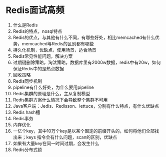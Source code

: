 # Redis面试高频

1. 什么是Redis
2. Redis的特点，nosql特点
3. Redis的优点，与其他有什么不同，有哪些好处，相比memcached有什么优势，memcached与Redis的区别都有哪些
4. 持久化机制，优缺点，使用场景，适合场景
5. Redis常见性能问题，解决方案
6. 过期键删除策略，淘汰策略，数据库里有2000w数据，redis中有20w，如何保证Redis中的是热点数据
7. 回收策略
8. Redis同步机制
9. pipeline有什么好处，为什么要用pipeline
10. Redis集群的原理是什么，主从复制模型
11. Redis集群方案什么情况下会导致整个集群不可用
12. Java客户端：Jedis、Redisson、lettuce，分别有什么特点，有什么优缺点
13. Redis hash槽
14. Redis事务
15. 内存优化
16. 一亿个key，其中10万个key是以某个固定的前缀开头的，如何将他们全部找出来；keys 指令会有什么问题，scan的区别，优缺点
17. 如果有大量key在同一时间过期，会发生什么
18. Redis分布式锁